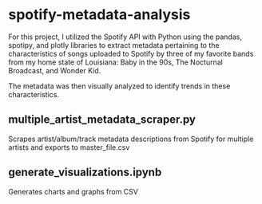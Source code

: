 # spotify-metadata-analysis
For this project, I utilized the Spotify API with Python using the pandas, spotipy, and plotly libraries to extract metadata pertaining to the characteristics of songs uploaded to Spotify by three of my favorite bands from my home state of Louisiana: Baby in the 90s, The Nocturnal Broadcast, and Wonder Kid.

The metadata was then visually analyzed to identify trends in these characteristics. 

## multiple_artist_metadata_scraper.py
Scrapes artist/album/track metadata descriptions from Spotify for multiple artists and exports to master_file.csv

## generate_visualizations.ipynb
Generates charts and graphs from CSV
